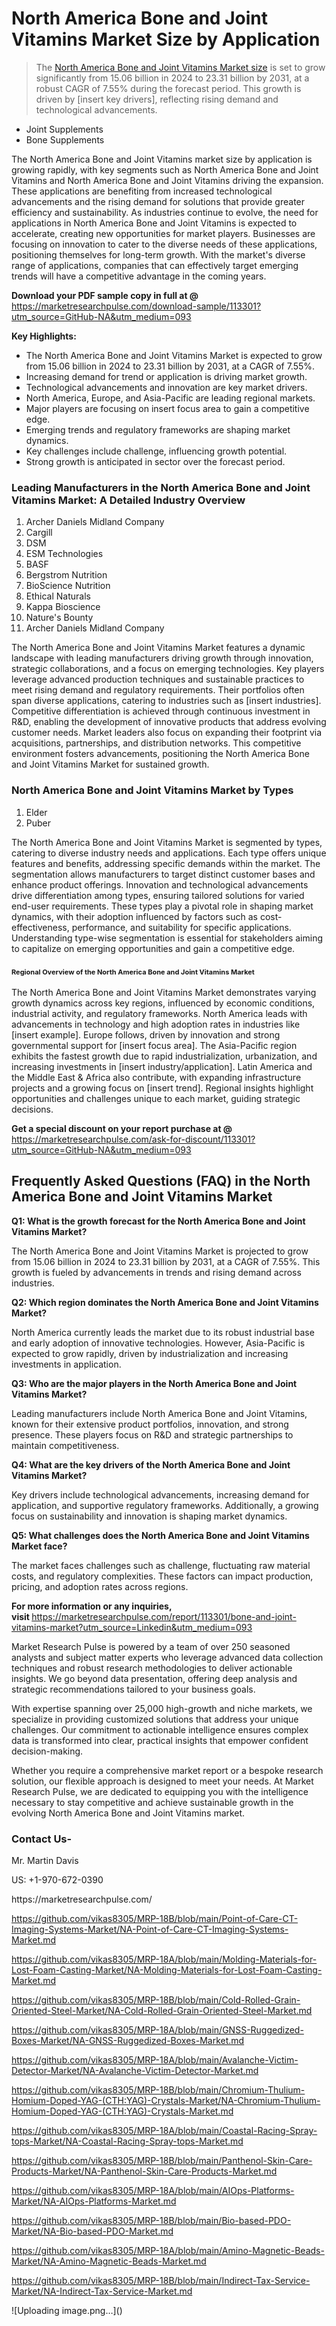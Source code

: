 <h1>North America Bone and Joint Vitamins Market&nbsp;Size by Application</h1><blockquote><p>The <a href="https://marketresearchpulse.com/download-sample/113301?utm_source=GitHub-NA&amp;utm_medium=093">North America Bone and Joint Vitamins Market size</a> is set to grow significantly from 15.06 billion in 2024 to 23.31 billion by 2031, at a robust CAGR of 7.55% during the forecast period. This growth is driven by [insert key drivers], reflecting rising demand and technological advancements.</p></blockquote><ul><li>Joint Supplements<li> Bone Supplements</li></ul><p>The North America Bone and Joint Vitamins market size by application is growing rapidly, with key segments such as North America Bone and Joint Vitamins and North America Bone and Joint Vitamins driving the expansion. These applications are benefiting from increased technological advancements and the rising demand for solutions that provide greater efficiency and sustainability. As industries continue to evolve, the need for applications in North America Bone and Joint Vitamins is expected to accelerate, creating new opportunities for market players. Businesses are focusing on innovation to cater to the diverse needs of these applications, positioning themselves for long-term growth. With the market's diverse range of applications, companies that can effectively target emerging trends will have a competitive advantage in the coming years.</p><p><strong>Download your PDF sample copy in full at @ </strong><a href="https://marketresearchpulse.com/download-sample/113301?utm_source=GitHub-NA&amp;utm_medium=093">https://marketresearchpulse.com/download-sample/113301?utm_source=GitHub-NA&amp;utm_medium=093</a></p><p><strong>Key Highlights: </strong></p><ul><li>The North America Bone and Joint Vitamins Market is expected to grow from 15.06 billion in 2024 to 23.31 billion by 2031, at a CAGR of 7.55%.</li><li>Increasing demand for trend or application is driving market growth.</li><li>Technological advancements and innovation are key market drivers.</li><li>North America, Europe, and Asia-Pacific are leading regional markets.</li><li>Major players are focusing on insert focus area to gain a competitive edge.</li><li>Emerging trends and regulatory frameworks are shaping market dynamics.</li><li>Key challenges include challenge, influencing growth potential.</li><li>Strong growth is anticipated in sector over the forecast period.</li></ul><h3>Leading Manufacturers in the North America Bone and Joint Vitamins Market: A Detailed Industry Overview</h3><ol><li>Archer Daniels Midland Company</li><li>Cargill</li><li>DSM</li><li>ESM Technologies</li><li>BASF</li><li>Bergstrom Nutrition</li><li>BioScience Nutrition</li><li>Ethical Naturals</li><li>Kappa Bioscience</li><li>Nature's Bounty</li><li>Archer Daniels Midland Company</li></ol><div class="flex max-w-full flex-col flex-grow"><div class="min-h-8 text-message flex w-full flex-col items-end gap-2 whitespace-normal break-words [.text-message+&amp;]:mt-5" dir="auto" data-message-author-role="assistant" data-message-id="fd8432e4-4910-450d-b182-61b7bfb0a01f" data-message-model-slug="gpt-4o"><div class="flex w-full flex-col gap-1 empty:hidden first:pt-[3px]"><div class="markdown prose w-full break-words dark:prose-invert light"><p>The North America Bone and Joint Vitamins Market features a dynamic landscape with leading manufacturers driving growth through innovation, strategic collaborations, and a focus on emerging technologies. Key players leverage advanced production techniques and sustainable practices to meet rising demand and regulatory requirements. Their portfolios often span diverse applications, catering to industries such as [insert industries]. Competitive differentiation is achieved through continuous investment in R&amp;D, enabling the development of innovative products that address evolving customer needs. Market leaders also focus on expanding their footprint via acquisitions, partnerships, and distribution networks. This competitive environment fosters advancements, positioning the North America Bone and Joint Vitamins Market for sustained growth.</p></div></div></div></div><h3>North America Bone and Joint Vitamins Market by Types</h3><ol><li>Elder<li> Puber</li></ol><div class="flex max-w-full flex-col flex-grow"><div class="min-h-8 text-message flex w-full flex-col items-end gap-2 whitespace-normal break-words [.text-message+&amp;]:mt-5" dir="auto" data-message-author-role="assistant" data-message-id="084470be-0bb7-4664-bddf-5156b4f41249" data-message-model-slug="gpt-4o-mini"><div class="flex w-full flex-col gap-1 empty:hidden first:pt-[3px]"><div class="markdown prose w-full break-words dark:prose-invert light"><p>The North America Bone and Joint Vitamins Market is segmented by types, catering to diverse industry needs and applications. Each type offers unique features and benefits, addressing specific demands within the market. The segmentation allows manufacturers to target distinct customer bases and enhance product offerings. Innovation and technological advancements drive differentiation among types, ensuring tailored solutions for varied end-user requirements. These types play a pivotal role in shaping market dynamics, with their adoption influenced by factors such as cost-effectiveness, performance, and suitability for specific applications. Understanding type-wise segmentation is essential for stakeholders aiming to capitalize on emerging opportunities and gain a competitive edge.</p></div></div></div></div><h3><span style="font-size: 11px;">Regional Overview of the North America Bone and Joint Vitamins Market</span></h3><div class="flex max-w-full flex-col flex-grow"><div class="min-h-8 text-message flex w-full flex-col items-end gap-2 whitespace-normal break-words [.text-message+&amp;]:mt-5" dir="auto" data-message-author-role="assistant" data-message-id="e9038762-ce64-4e30-91c9-9bd413514231" data-message-model-slug="gpt-4o-mini"><div class="flex w-full flex-col gap-1 empty:hidden first:pt-[3px]"><div class="markdown prose w-full break-words dark:prose-invert light"><p>The North America Bone and Joint Vitamins Market demonstrates varying growth dynamics across key regions, influenced by economic conditions, industrial activity, and regulatory frameworks. North America leads with advancements in technology and high adoption rates in industries like [insert example]. Europe follows, driven by innovation and strong governmental support for [insert focus area]. The Asia-Pacific region exhibits the fastest growth due to rapid industrialization, urbanization, and increasing investments in [insert industry/application]. Latin America and the Middle East &amp; Africa also contribute, with expanding infrastructure projects and a growing focus on [insert trend]. Regional insights highlight opportunities and challenges unique to each market, guiding strategic decisions.</p></div></div></div></div><p><strong>Get a special discount on your report purchase at @ </strong><a href="https://marketresearchpulse.com/ask-for-discount/113301?utm_source=GitHub-NA&amp;utm_medium=093">https://marketresearchpulse.com/ask-for-discount/113301?utm_source=GitHub-NA&amp;utm_medium=093</a></p><h2>Frequently Asked Questions (FAQ) in the North America Bone and Joint Vitamins Market</h2><p><strong>Q1: What is the growth forecast for the North America Bone and Joint Vitamins Market?</strong></p><p>The North America Bone and Joint Vitamins Market is projected to grow from 15.06 billion in 2024 to 23.31 billion by 2031, at a CAGR of 7.55%. This growth is fueled by advancements in trends and rising demand across industries.</p><p><strong>Q2: Which region dominates the North America Bone and Joint Vitamins Market?</strong></p><p>North America currently leads the market due to its robust industrial base and early adoption of innovative technologies. However, Asia-Pacific is expected to grow rapidly, driven by industrialization and increasing investments in application.</p><p><strong>Q3: Who are the major players in the North America Bone and Joint Vitamins Market?</strong></p><p>Leading manufacturers include North America Bone and Joint Vitamins, known for their extensive product portfolios, innovation, and strong presence. These players focus on R&amp;D and strategic partnerships to maintain competitiveness.</p><p><strong>Q4: What are the key drivers of the North America Bone and Joint Vitamins Market?</strong></p><p>Key drivers include technological advancements, increasing demand for application, and supportive regulatory frameworks. Additionally, a growing focus on sustainability and innovation is shaping market dynamics.</p><p><strong>Q5: What challenges does the North America Bone and Joint Vitamins Market face?</strong></p><p>The market faces challenges such as challenge, fluctuating raw material costs, and regulatory complexities. These factors can impact production, pricing, and adoption rates across regions.</p><p><strong>For more information or any inquiries, visit&nbsp;</strong><a href="https://marketresearchpulse.com/report/113301/bone-and-joint-vitamins-market?utm_source=Linkedin&utm_medium=093">https://marketresearchpulse.com/report/113301/bone-and-joint-vitamins-market?utm_source=Linkedin&utm_medium=093</a></p><p>Market Research Pulse is powered by a team of over 250 seasoned analysts and subject matter experts who leverage advanced data collection techniques and robust research methodologies to deliver actionable insights. We go beyond data presentation, offering deep analysis and strategic recommendations tailored to your business goals.</p><p>With expertise spanning over 25,000 high-growth and niche markets, we specialize in providing customized solutions that address your unique challenges. Our commitment to actionable intelligence ensures complex data is transformed into clear, practical insights that empower confident decision-making.</p><p>Whether you require a comprehensive market report or a bespoke research solution, our flexible approach is designed to meet your needs. At Market Research Pulse, we are dedicated to equipping you with the intelligence necessary to stay competitive and achieve sustainable growth in the evolving North America Bone and Joint Vitamins market.</p><h3><strong>Contact Us-</strong></h3><p>Mr. Martin Davis</p><p>US: +1-970-672-0390</p><p>https://marketresearchpulse.com/</p><p><a href="https://github.com/vikas8305/MRP-18B/blob/main/Point-of-Care-CT-Imaging-Systems-Market/NA-Point-of-Care-CT-Imaging-Systems-Market.md">https://github.com/vikas8305/MRP-18B/blob/main/Point-of-Care-CT-Imaging-Systems-Market/NA-Point-of-Care-CT-Imaging-Systems-Market.md</a></p><p><a href="https://github.com/vikas8305/MRP-18A/blob/main/Molding-Materials-for-Lost-Foam-Casting-Market/NA-Molding-Materials-for-Lost-Foam-Casting-Market.md">https://github.com/vikas8305/MRP-18A/blob/main/Molding-Materials-for-Lost-Foam-Casting-Market/NA-Molding-Materials-for-Lost-Foam-Casting-Market.md</a></p><p><a href="https://github.com/vikas8305/MRP-18B/blob/main/Cold-Rolled-Grain-Oriented-Steel-Market/NA-Cold-Rolled-Grain-Oriented-Steel-Market.md">https://github.com/vikas8305/MRP-18B/blob/main/Cold-Rolled-Grain-Oriented-Steel-Market/NA-Cold-Rolled-Grain-Oriented-Steel-Market.md</a></p><p><a href="https://github.com/vikas8305/MRP-18A/blob/main/GNSS-Ruggedized-Boxes-Market/NA-GNSS-Ruggedized-Boxes-Market.md">https://github.com/vikas8305/MRP-18A/blob/main/GNSS-Ruggedized-Boxes-Market/NA-GNSS-Ruggedized-Boxes-Market.md</a></p><p><a href="https://github.com/vikas8305/MRP-18A/blob/main/Avalanche-Victim-Detector-Market/NA-Avalanche-Victim-Detector-Market.md">https://github.com/vikas8305/MRP-18A/blob/main/Avalanche-Victim-Detector-Market/NA-Avalanche-Victim-Detector-Market.md</a></p><p><a href="https://github.com/vikas8305/MRP-18B/blob/main/Chromium-Thulium-Homium-Doped-YAG-(CTH:YAG)-Crystals-Market/NA-Chromium-Thulium-Homium-Doped-YAG-(CTH:YAG)-Crystals-Market.md">https://github.com/vikas8305/MRP-18B/blob/main/Chromium-Thulium-Homium-Doped-YAG-(CTH:YAG)-Crystals-Market/NA-Chromium-Thulium-Homium-Doped-YAG-(CTH:YAG)-Crystals-Market.md</a></p><p><a href="https://github.com/vikas8305/MRP-18A/blob/main/Coastal-Racing-Spray-tops-Market/NA-Coastal-Racing-Spray-tops-Market.md">https://github.com/vikas8305/MRP-18A/blob/main/Coastal-Racing-Spray-tops-Market/NA-Coastal-Racing-Spray-tops-Market.md</a></p><p><a href="https://github.com/vikas8305/MRP-18B/blob/main/Panthenol-Skin-Care-Products-Market/NA-Panthenol-Skin-Care-Products-Market.md">https://github.com/vikas8305/MRP-18B/blob/main/Panthenol-Skin-Care-Products-Market/NA-Panthenol-Skin-Care-Products-Market.md</a></p><p><a href="https://github.com/vikas8305/MRP-18A/blob/main/AIOps-Platforms-Market/NA-AIOps-Platforms-Market.md">https://github.com/vikas8305/MRP-18A/blob/main/AIOps-Platforms-Market/NA-AIOps-Platforms-Market.md</a></p><p><a href="https://github.com/vikas8305/MRP-18B/blob/main/Bio-based-PDO-Market/NA-Bio-based-PDO-Market.md">https://github.com/vikas8305/MRP-18B/blob/main/Bio-based-PDO-Market/NA-Bio-based-PDO-Market.md</a></p><p><a href="https://github.com/vikas8305/MRP-18A/blob/main/Amino-Magnetic-Beads-Market/NA-Amino-Magnetic-Beads-Market.md">https://github.com/vikas8305/MRP-18A/blob/main/Amino-Magnetic-Beads-Market/NA-Amino-Magnetic-Beads-Market.md</a></p><p><a href="https://github.com/vikas8305/MRP-18B/blob/main/Indirect-Tax-Service-Market/NA-Indirect-Tax-Service-Market.md">https://github.com/vikas8305/MRP-18B/blob/main/Indirect-Tax-Service-Market/NA-Indirect-Tax-Service-Market.md</a></p>
![Uploading image.png…]()

